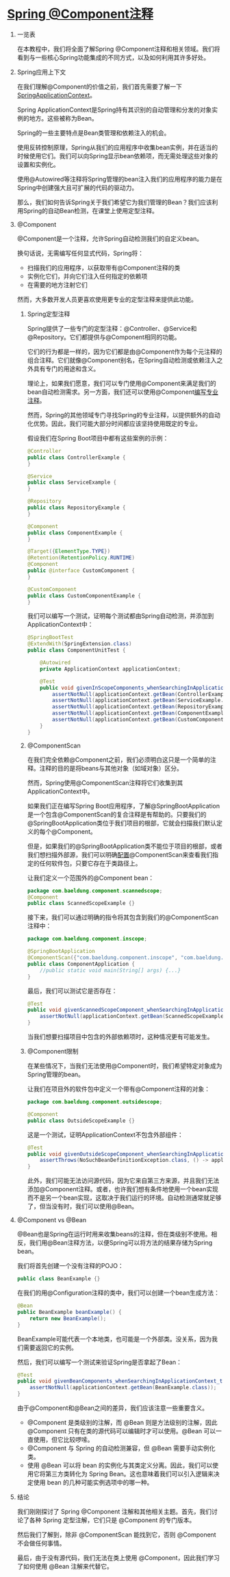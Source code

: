 # [Spring @Component注释](https://www.baeldung.com/spring-component-annotation)

1. 一览表

    在本教程中，我们将全面了解Spring @Component注释和相关领域。我们将看到与一些核心Spring功能集成的不同方式，以及如何利用其许多好处。

2. Spring应用上下文

    在我们理解@Component的价值之前，我们首先需要了解一下[SpringApplicationContext](https://www.baeldung.com/spring-application-context)。

    Spring ApplicationContext是Spring持有其识别的自动管理和分发的对象实例的地方。这些被称为Bean。

    Spring的一些主要特点是Bean类管理和依赖注入的机会。

    使用反转控制原理，Spring从我们的应用程序中收集bean实例，并在适当的时候使用它们。我们可以向Spring显示bean依赖项，而无需处理这些对象的设置和实例化。

    使用@Autowired等注释将Spring管理的bean注入我们的应用程序的能力是在Spring中创建强大且可扩展的代码的驱动力。

    那么，我们如何告诉Spring关于我们希望它为我们管理的Bean？我们应该利用Spring的自动Bean检测，在课堂上使用定型注释。

3. @Component

    @Component是一个注释，允许Spring自动检测我们的自定义bean。

    换句话说，无需编写任何显式代码，Spring将：

    - 扫描我们的应用程序，以获取带有@Component注释的类
    - 实例化它们，并向它们注入任何指定的依赖项
    - 在需要的地方注射它们

    然而，大多数开发人员更喜欢使用更专业的定型注释来提供此功能。

    1. Spring定型注释

        Spring提供了一些专门的定型注释：@Controller、@Service和@Repository。它们都提供与@Component相同的功能。

        它们的行为都是一样的，因为它们都是由@Component作为每个元注释的组合注释。它们就像@Component别名，在Spring自动检测或依赖注入之外具有专门的用途和含义。

        理论上，如果我们愿意，我们可以专门使用@Component来满足我们的bean自动检测需求。另一方面，我们还可以使用@Component[编写专业注释](https://www.baeldung.com/java-custom-annotation)。

        然而，Spring的其他领域专门寻找Spring的专业注释，以提供额外的自动化优势。因此，我们可能大部分时间都应该坚持使用既定的专业。

        假设我们在Spring Boot项目中都有这些案例的示例：

        ```java
        @Controller
        public class ControllerExample {
        }

        @Service
        public class ServiceExample {
        }

        @Repository
        public class RepositoryExample {
        }

        @Component
        public class ComponentExample {
        }

        @Target({ElementType.TYPE})
        @Retention(RetentionPolicy.RUNTIME)
        @Component
        public @interface CustomComponent {
        }

        @CustomComponent
        public class CustomComponentExample {
        }
        ```

        我们可以编写一个测试，证明每个测试都由Spring自动检测，并添加到ApplicationContext中：

        ```java
        @SpringBootTest
        @ExtendWith(SpringExtension.class)
        public class ComponentUnitTest {

            @Autowired
            private ApplicationContext applicationContext;

            @Test
            public void givenInScopeComponents_whenSearchingInApplicationContext_thenFindThem() {
                assertNotNull(applicationContext.getBean(ControllerExample.class));
                assertNotNull(applicationContext.getBean(ServiceExample.class));
                assertNotNull(applicationContext.getBean(RepositoryExample.class));
                assertNotNull(applicationContext.getBean(ComponentExample.class));
                assertNotNull(applicationContext.getBean(CustomComponentExample.class));
            }
        }
        ```

    2. @ComponentScan

        在我们完全依赖@Component之前，我们必须明白这只是一个简单的注释。注释的目的是将beans与其他对象（如域对象）区分。

        然而，Spring使用@ComponentScan注释将它们收集到其ApplicationContext中。

        如果我们正在编写Spring Boot应用程序，了解@SpringBootApplication是一个包含@ComponentScan的复合注释是有帮助的。只要我们的@SpringBootApplication类位于我们项目的根部，它就会扫描我们默认定义的每个@Component。

        但是，如果我们的@SpringBootApplication类不能位于项目的根部，或者我们想扫描外部源，我们可以明确[配置](https://www.baeldung.com/spring-component-scanning#component-scan)@ComponentScan来查看我们指定的任何软件包，只要它存在于类路径上。

        让我们定义一个范围外的@Component bean：

        ```java
        package com.baeldung.component.scannedscope;
        @Component
        public class ScannedScopeExample {}
        ```

        接下来，我们可以通过明确的指令将其包含到我们的@ComponentScan注释中：

        ```java
        package com.baeldung.component.inscope;

        @SpringBootApplication
        @ComponentScan({"com.baeldung.component.inscope", "com.baeldung.component.scannedscope"})
        public class ComponentApplication {
            //public static void main(String[] args) {...}
        }
        ```

        最后，我们可以测试它是否存在：

        ```java
        @Test
        public void givenScannedScopeComponent_whenSearchingInApplicationContext_thenFindIt() {
            assertNotNull(applicationContext.getBean(ScannedScopeExample.class));
        }
        ```

        当我们想要扫描项目中包含的外部依赖项时，这种情况更有可能发生。

    3. @Component限制

        在某些情况下，当我们无法使用@Component时，我们希望特定对象成为Spring管理的bean。

        让我们在项目外的软件包中定义一个带有@Component注释的对象：

        ```java
        package com.baeldung.component.outsidescope;

        @Component
        public class OutsideScopeExample {}
        ```

        这是一个测试，证明ApplicationContext不包含外部组件：

        ```java
        @Test
        public void givenOutsideScopeComponent_whenSearchingInApplicationContext_thenFail() {
            assertThrows(NoSuchBeanDefinitionException.class, () -> applicationContext.getBean(OutsideScopeExample.class));
        }
        ```

        此外，我们可能无法访问源代码，因为它来自第三方来源，并且我们无法添加@Component注释。或者，也许我们想有条件地使用一个bean实现而不是另一个bean实现，这取决于我们运行的环境。自动检测通常就足够了，但当没有时，我们可以使用@Bean。

4. @Component vs @Bean

    @Bean也是Spring在运行时用来收集beans的注释，但在类级别不使用。相反，我们用@Bean注释方法，以便Spring可以将方法的结果存储为Spring bean。

    我们将首先创建一个没有注释的POJO：

    ```java
    public class BeanExample {}
    ```

    在我们的用@Configuration注释的类中，我们可以创建一个bean生成方法：

    ```java
    @Bean
    public BeanExample beanExample() {
        return new BeanExample();
    }
    ```

    BeanExample可能代表一个本地类，也可能是一个外部类。没关系，因为我们需要返回它的实例。

    然后，我们可以编写一个测试来验证Spring是否拿起了Bean：

    ```java
    @Test
    public void givenBeanComponents_whenSearchingInApplicationContext_thenFindThem() {
        assertNotNull(applicationContext.getBean(BeanExample.class));
    }
    ```

    由于@Component和@Bean之间的差异，我们应该注意一些重要含义。

    - @Component 是类级别的注解，而 @Bean 则是方法级别的注解，因此 @Component 只有在类的源代码可以编辑时才可以使用。@Bean 可以一直使用，但它比较啰嗦。
    - @Component 与 Spring 的自动检测兼容，但 @Bean 需要手动实例化类。
    - 使用 @Bean 可以将 bean 的实例化与其类定义分离。因此，我们可以使用它将第三方类转化为 Spring Bean。这也意味着我们可以引入逻辑来决定使用 bean 的几种可能实例选项中的哪一种。

5. 结论

    我们刚刚探讨了 Spring @Component 注解和其他相关主题。首先，我们讨论了各种 Spring 定型注解，它们只是 @Component 的专门版本。

    然后我们了解到，除非 @ComponentScan 能找到它，否则 @Component 不会做任何事情。

    最后，由于没有源代码，我们无法在类上使用 @Component，因此我们学习了如何使用 @Bean 注解来代替它。
